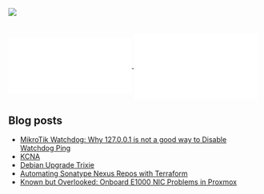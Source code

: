 <a href= "https://www.linkedin.com/in/stanislav-cherkasov-474a76120/"><img src="https://img.icons8.com/nolan/50/linkedin.png"/></a>

<br/>
<a href="https://github.com/tenhishadow">
  <img align="center" width="49%" src="./iso_calender.svg" />
</a>
<a href="https://github.com/tenhishadow">
    <img align="center" width="49%" src="./issue_pr_lang.svg" />
</a>

## Blog posts
<!-- BLOG-POST-LIST:START -->
- [MikroTik Watchdog: Why 127.0.0.1 is not a good way to Disable Watchdog Ping](https://tenhishadow.github.io/posts/2025-10-03-mikrotik_disable_watchdog_ping/)
- [KCNA](https://tenhishadow.github.io/posts/2025-09-11-kcna/)
- [Debian Upgrade Trixie](https://tenhishadow.github.io/posts/2025-08-18-debian-upgrade-trixie/)
- [Automating Sonatype Nexus Repos with Terraform](https://tenhishadow.github.io/posts/2025-06-19-terraform_nexus/)
- [Known but Overlooked: Onboard E1000 NIC Problems in Proxmox](https://tenhishadow.github.io/posts/2025-06-16-proxmox-e1000/)
<!-- BLOG-POST-LIST:END -->
